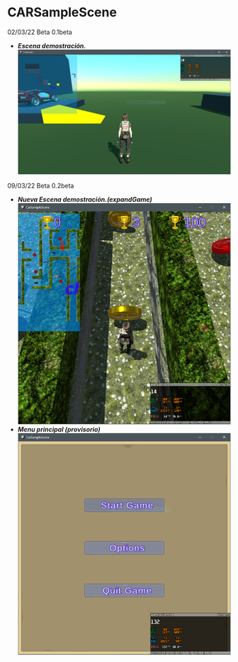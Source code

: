# CARSampleScene
02/03/22 Beta 0.1beta
- _**Escena demostración.**_
![)](https://github.com/vicotux1/CARSampleScene/blob/39a986bc4c0161553176d2561fb03d36c55a6e8a/capturas/Captura3.PNG)

 
09/03/22 Beta 0.2beta
- _**Nueva Escena demostración.(expandGame)**_
![)](https://github.com/vicotux1/CARSampleScene/blob/7d7dd7f79a526c90f29952c298f7c27430ab74d3/capturas/0.2beta/Captura3.PNG)
- _**Menu principal (provisorio)**_
![)](https://github.com/vicotux1/CARSampleScene/blob/7d7dd7f79a526c90f29952c298f7c27430ab74d3/capturas/0.2beta/Captura1.PNG)
